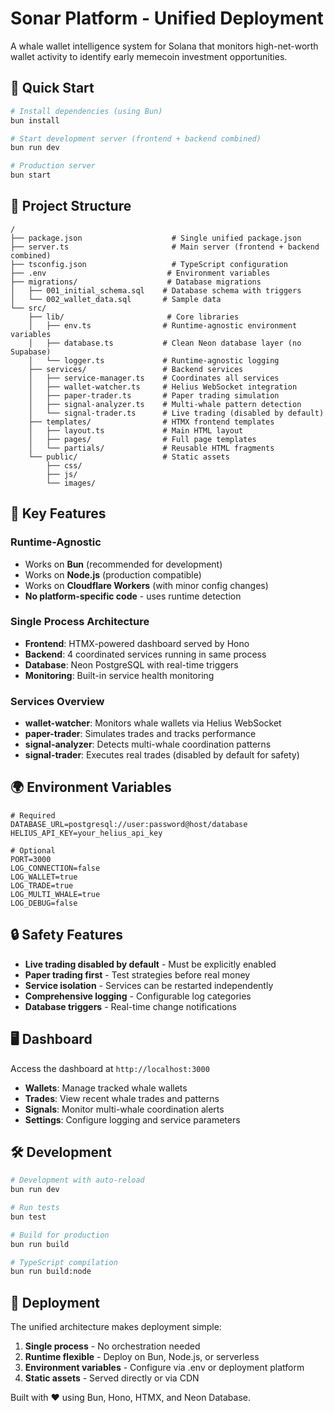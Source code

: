 # Sonar Platform - Unified Deployment

A whale wallet intelligence system for Solana that monitors high-net-worth wallet activity to identify early memecoin investment opportunities.

## 🚀 Quick Start

```bash
# Install dependencies (using Bun)
bun install

# Start development server (frontend + backend combined)
bun run dev

# Production server
bun start
```

## 📁 Project Structure

```
/
├── package.json                    # Single unified package.json
├── server.ts                       # Main server (frontend + backend combined)
├── tsconfig.json                   # TypeScript configuration  
├── .env                           # Environment variables
├── migrations/                    # Database migrations
│   ├── 001_initial_schema.sql    # Database schema with triggers
│   └── 002_wallet_data.sql       # Sample data
└── src/
    ├── lib/                       # Core libraries
    │   ├── env.ts                # Runtime-agnostic environment variables
    │   ├── database.ts           # Clean Neon database layer (no Supabase)
    │   └── logger.ts             # Runtime-agnostic logging
    ├── services/                 # Backend services
    │   ├── service-manager.ts    # Coordinates all services
    │   ├── wallet-watcher.ts     # Helius WebSocket integration
    │   ├── paper-trader.ts       # Paper trading simulation
    │   ├── signal-analyzer.ts    # Multi-whale pattern detection
    │   └── signal-trader.ts      # Live trading (disabled by default)
    ├── templates/                # HTMX frontend templates
    │   ├── layout.ts             # Main HTML layout
    │   ├── pages/                # Full page templates
    │   └── partials/             # Reusable HTML fragments
    └── public/                   # Static assets
        ├── css/
        ├── js/
        └── images/
```

## 🔧 Key Features

### Runtime-Agnostic
- Works on **Bun** (recommended for development)
- Works on **Node.js** (production compatible)
- Works on **Cloudflare Workers** (with minor config changes)
- **No platform-specific code** - uses runtime detection

### Single Process Architecture
- **Frontend**: HTMX-powered dashboard served by Hono
- **Backend**: 4 coordinated services running in same process
- **Database**: Neon PostgreSQL with real-time triggers
- **Monitoring**: Built-in service health monitoring

### Services Overview
- **wallet-watcher**: Monitors whale wallets via Helius WebSocket
- **paper-trader**: Simulates trades and tracks performance
- **signal-analyzer**: Detects multi-whale coordination patterns
- **signal-trader**: Executes real trades (disabled by default for safety)

## 🌍 Environment Variables

```env
# Required
DATABASE_URL=postgresql://user:password@host/database
HELIUS_API_KEY=your_helius_api_key

# Optional
PORT=3000
LOG_CONNECTION=false
LOG_WALLET=true  
LOG_TRADE=true
LOG_MULTI_WHALE=true
LOG_DEBUG=false
```

## 🔒 Safety Features

- **Live trading disabled by default** - Must be explicitly enabled
- **Paper trading first** - Test strategies before real money
- **Service isolation** - Services can be restarted independently
- **Comprehensive logging** - Configurable log categories
- **Database triggers** - Real-time change notifications

## 🖥️ Dashboard

Access the dashboard at `http://localhost:3000`

- **Wallets**: Manage tracked whale wallets
- **Trades**: View recent whale trades and patterns
- **Signals**: Monitor multi-whale coordination alerts
- **Settings**: Configure logging and service parameters

## 🛠️ Development

```bash
# Development with auto-reload
bun run dev

# Run tests
bun test

# Build for production
bun run build

# TypeScript compilation
bun run build:node
```

## 🚀 Deployment

The unified architecture makes deployment simple:

1. **Single process** - No orchestration needed
2. **Runtime flexible** - Deploy on Bun, Node.js, or serverless
3. **Environment variables** - Configure via .env or deployment platform
4. **Static assets** - Served directly or via CDN

Built with ❤️ using Bun, Hono, HTMX, and Neon Database.